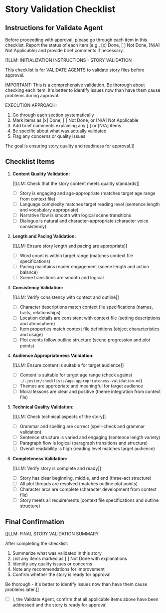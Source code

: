 

# Story Validation Checklist

## Instructions for Validate Agent

Before proceeding with approval, please go through each item in this checklist. Report the status of each item (e.g., [x] Done, [ ] Not Done, [N/A] Not Applicable) and provide brief comments if necessary.

[[LLM: INITIALIZATION INSTRUCTIONS - STORY VALIDATION

This checklist is for VALIDATE AGENTS to validate story files before approval.

IMPORTANT: This is a comprehensive validation. Be thorough about checking each item. It's better to identify issues now than have them cause problems during approval.

EXECUTION APPROACH:

1. Go through each section systematically
2. Mark items as [x] Done, [ ] Not Done, or [N/A] Not Applicable
3. Add brief comments explaining any [ ] or [N/A] items
4. Be specific about what was actually validated
5. Flag any concerns or quality issues

The goal is ensuring story quality and readiness for approval.]]

## Checklist Items

1. **Content Quality Validation:**

   [[LLM: Check that the story content meets quality standards]]
   - [ ] Story is engaging and age-appropriate (matches target age range from context file)
   - [ ] Language complexity matches target reading level (sentence length and vocabulary appropriate)
   - [ ] Narrative flow is smooth with logical scene transitions
   - [ ] Dialogue is natural and character-appropriate (character voice consistency)

2. **Length and Pacing Validation:**

   [[LLM: Ensure story length and pacing are appropriate]]
   - [ ] Word count is within target range (matches context file specifications)
   - [ ] Pacing maintains reader engagement (scene length and action balance)
   - [ ] Scene transitions are smooth and logical

3. **Consistency Validation:**

   [[LLM: Verify consistency with context and outline]]
   - [ ] Character descriptions match context file specifications (names, traits, relationships)
   - [ ] Location details are consistent with context file (setting descriptions and atmosphere)
   - [ ] Item properties match context file definitions (object characteristics and usage)
   - [ ] Plot events follow outline structure (scene progression and plot points)

4. **Audience Appropriateness Validation:**

   [[LLM: Ensure content is suitable for target audience]]
   - [ ] Content is suitable for target age range (check against `./.jester/checklists/age-appropriateness-validation.md`)
   - [ ] Themes are appropriate and meaningful for target audience
   - [ ] Moral lessons are clear and positive (theme integration from context file)

5. **Technical Quality Validation:**

   [[LLM: Check technical aspects of the story]]
   - [ ] Grammar and spelling are correct (spell-check and grammar validation)
   - [ ] Sentence structure is varied and engaging (sentence length variety)
   - [ ] Paragraph flow is logical (paragraph transitions and structure)
   - [ ] Overall readability is high (reading level matches target audience)

6. **Completeness Validation:**

   [[LLM: Verify story is complete and ready]]
   - [ ] Story has clear beginning, middle, and end (three-act structure)
   - [ ] All plot threads are resolved (matches outline plot points)
   - [ ] Character arcs are complete (character development from context file)
   - [ ] Story meets all requirements (context file specifications and outline structure)

## Final Confirmation

[[LLM: FINAL STORY VALIDATION SUMMARY

After completing the checklist:

1. Summarize what was validated in this story
2. List any items marked as [ ] Not Done with explanations
3. Identify any quality issues or concerns
4. Note any recommendations for improvement
5. Confirm whether the story is ready for approval

Be thorough - it's better to identify issues now than have them cause problems later.]]

- [ ] I, the Validate Agent, confirm that all applicable items above have been addressed and the story is ready for approval.
